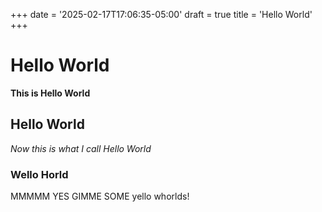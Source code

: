 +++
date = '2025-02-17T17:06:35-05:00'
draft = true
title = 'Hello World'
+++

# Hello World

**This is Hello World**

## Hello World

*Now this is what I call Hello World*

### Wello Horld

MMMMM YES GIMME SOME yello whorlds!
